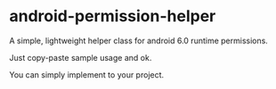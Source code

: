 # android-permission-helper
A simple, lightweight helper class for android 6.0 runtime permissions.

Just copy-paste sample usage and ok.

You can simply implement to your project.
